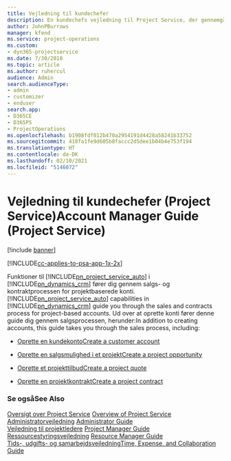 ```yaml
---
title: Vejledning til kundechefer
description: En kundechefs vejledning til Project Service, der gennemgår salgs- og kontraktprocessen for projektbaserede konti
author: JohnPBurrows
manager: kfend
ms.service: project-operations
ms.custom:
- dyn365-projectservice
ms.date: 7/30/2018
ms.topic: article
ms.author: ruhercul
audience: Admin
search.audienceType:
- admin
- customizer
- enduser
search.app:
- D365CE
- D365PS
- ProjectOperations
ms.openlocfilehash: b1908fdf012b470a2954191d4428a58241b33752
ms.sourcegitcommit: 418fa1fe9d605b8faccc2d5dee1b04b4e753f194
ms.translationtype: HT
ms.contentlocale: da-DK
ms.lasthandoff: 02/10/2021
ms.locfileid: "5146072"
---
```

# <a name="account-manager-guide-project-service"></a><span data-ttu-id="ead0f-103">Vejledning til kundechefer (Project Service)</span><span class="sxs-lookup"><span data-stu-id="ead0f-103">Account Manager Guide (Project Service)</span></span>

[!include [banner](../includes/psa-now-project-operations.md)]

[!INCLUDE[cc-applies-to-psa-app-1x-2x](../includes/cc-applies-to-psa-app-1x-2x.md)]

<span data-ttu-id="ead0f-104">Funktioner til [!INCLUDE[pn_project_service_auto](../includes/pn-project-service-auto.md)] i [!INCLUDE[pn_dynamics_crm](../includes/pn-dynamics-crm.md)] fører dig gennem salgs- og kontraktprocessen for projektbaserede konti.</span><span class="sxs-lookup"><span data-stu-id="ead0f-104">[!INCLUDE[pn_project_service_auto](../includes/pn-project-service-auto.md)] capabilities in [!INCLUDE[pn_dynamics_crm](../includes/pn-dynamics-crm.md)] guide you through the sales and contracts process for project-based accounts.</span></span> <span data-ttu-id="ead0f-105">Ud over at oprette konti fører denne guide dig gennem salgsprocessen, herunder:</span><span class="sxs-lookup"><span data-stu-id="ead0f-105">In addition to creating accounts, this guide takes you through the sales process, including:</span></span>  
  
-   [<span data-ttu-id="ead0f-106">Oprette en kundekonto</span><span class="sxs-lookup"><span data-stu-id="ead0f-106">Create a customer account</span></span>](../psa/create-customer-account.md)  
  
-   [<span data-ttu-id="ead0f-107">Oprette en salgsmulighed i et projekt</span><span class="sxs-lookup"><span data-stu-id="ead0f-107">Create a project opportunity</span></span>](../psa/create-project-opportunity.md)  
  
-   [<span data-ttu-id="ead0f-108">Oprette et projekttilbud</span><span class="sxs-lookup"><span data-stu-id="ead0f-108">Create a project quote</span></span>](../psa/create-project-quote.md)  
  
-   [<span data-ttu-id="ead0f-109">Oprette en projektkontrakt</span><span class="sxs-lookup"><span data-stu-id="ead0f-109">Create a project contract</span></span>](../psa/create-project-contract.md)  
  
  
### <a name="see-also"></a><span data-ttu-id="ead0f-110">Se også</span><span class="sxs-lookup"><span data-stu-id="ead0f-110">See Also</span></span>  
 <span data-ttu-id="ead0f-111">[Oversigt over Project Service](../psa/overview.md) </span><span class="sxs-lookup"><span data-stu-id="ead0f-111">[Overview of Project Service](../psa/overview.md) </span></span>  
 <span data-ttu-id="ead0f-112">[Administratorvejledning](../psa/admin-guide.md) </span><span class="sxs-lookup"><span data-stu-id="ead0f-112">[Administrator Guide](../psa/admin-guide.md) </span></span>  
 <span data-ttu-id="ead0f-113">[Vejledning til projektledere](../psa/project-manager-guide.md) </span><span class="sxs-lookup"><span data-stu-id="ead0f-113">[Project Manager Guide](../psa/project-manager-guide.md) </span></span>  
 <span data-ttu-id="ead0f-114">[Ressourcestyringsvejledning](../psa/resource-manager-guide.md) </span><span class="sxs-lookup"><span data-stu-id="ead0f-114">[Resource Manager Guide](../psa/resource-manager-guide.md) </span></span>  
 [<span data-ttu-id="ead0f-115">Tids-, udgifts- og samarbejdsvejledning</span><span class="sxs-lookup"><span data-stu-id="ead0f-115">Time, Expense, and Collaboration Guide</span></span>](../psa/time-expense-collaboration-guide.md)
